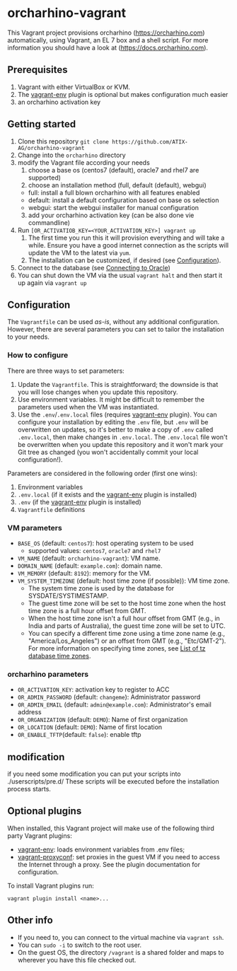 # orcharhino-vagrant

This Vagrant project provisions orcharhino (https://orcharhino.com) automatically, using Vagrant, an EL 7 box and a shell script.
For more information you should have a look at (https://docs.orcharhino.com).

## Prerequisites

1. Vagrant with either VirtualBox or KVM.
2. The [vagrant-env](https://github.com/gosuri/vagrant-env) plugin is optional but
makes configuration much easier
3. an orcharhino activation key

## Getting started

1. Clone this repository `git clone https://github.com/ATIX-AG/orcharhino-vagrant`
2. Change into the `orcharhino` directory
3. modify the Vagrant file according your needs
   1. choose a base os (centos7 (default), oracle7 and rhel7 are supported)
   2. choose an installation method (full, default (default), webgui)
     - full: install a full blown orcharhino with all features enabled
     - default: install a default configuration based on base os selection
     - webgui: start the webgui installer for manual configuration
   3. add your orcharhino activation key (can be also done vie commandline)
4. Run `[OR_ACTIVATIOB_KEY=<YOUR_ACTIVATION_KEY>] vagrant up`
   1. The first time you run this it will provision everything and will take a while. Ensure you have a good internet connection as the scripts will update the VM to the latest via `yum`.
   2. The installation can be customized, if desired (see [Configuration](#configuration)).
5. Connect to the database (see [Connecting to Oracle](#connecting-to-oracle))
6. You can shut down the VM via the usual `vagrant halt` and then start it up again via `vagrant up`

## Configuration

The `Vagrantfile` can be used _as-is_, without any additional configuration. However, there are several parameters you can set to tailor the installation to your needs.

### How to configure

There are three ways to set parameters:

1. Update the `Vagrantfile`. This is straightforward; the downside is that you will lose changes when you update this repository.
2. Use environment variables. It might be difficult to remember the parameters used when the VM was instantiated.
3. Use the `.env`/`.env.local` files (requires
[vagrant-env](https://github.com/gosuri/vagrant-env) plugin). You can configure your installation by editing the `.env` file, but `.env` will be overwritten on updates, so it's better to make a copy of `.env` called `.env.local`, then make changes in `.env.local`. The `.env.local` file won't be overwritten when you update this repository and it won't mark your Git tree as changed (you won't accidentally commit your local configuration!).

Parameters are considered in the following order (first one wins):

1. Environment variables
2. `.env.local` (if it exists and the  [vagrant-env](https://github.com/gosuri/vagrant-env) plugin is installed)
3. `.env` (if the [vagrant-env](https://github.com/gosuri/vagrant-env) plugin is installed)
4. `Vagrantfile` definitions

### VM parameters

* `BASE_OS` (default: `centos7`): host operating system to be used
  * supported values: `centos7`, `oracle7` and `rhel7` 
* `VM_NAME` (default: `orcharhino-vagrant`): VM name.
* `DOMAIN_NAME` (default: `example.com`): domain name.
* `VM_MEMORY` (default: `8192`): memory for the VM.
* `VM_SYSTEM_TIMEZONE` (default: host time zone (if possible)): VM time zone.
  * The system time zone is used by the database for SYSDATE/SYSTIMESTAMP.
  * The guest time zone will be set to the host time zone when the host time zone is a full hour offset from GMT.
  * When the host time zone isn't a full hour offset from GMT (e.g., in India and parts of Australia), the guest time zone will be set to UTC.
  * You can specify a different time zone using a time zone name (e.g., "America/Los_Angeles") or an offset from GMT (e.g., "Etc/GMT-2"). For more information on specifying time zones, see [List of tz database time zones](https://en.wikipedia.org/wiki/List_of_tz_database_time_zones).

### orcharhino parameters

* `OR_ACTIVATION_KEY`: activation key to register to ACC
* `OR_ADMIN_PASSWORD` (default: `changeme`): Administrator password
* `OR_ADMIN_EMAIL` (default: `admin@example.com`): Administrator's email address
* `OR_ORGANIZATION` (default: `DEMO`): Name of first organization
* `OR_LOCATION` (default: `DEMO`): Name of first location
* `OR_ENABLE_TFTP`(default: `false`): enable tftp 

## modification

if you need some modification you can put your scripts into ./userscripts/pre.d/
These scripts will be executed before the installation process starts.

## Optional plugins

When installed, this Vagrant project will make use of the following third party Vagrant plugins:

* [vagrant-env](https://github.com/gosuri/vagrant-env): loads environment
variables from .env files;
* [vagrant-proxyconf](https://github.com/tmatilai/vagrant-proxyconf): set
proxies in the guest VM if you need to access the Internet through a proxy. See
the plugin documentation for configuration.

To install Vagrant plugins run:

```shell
vagrant plugin install <name>...
```

## Other info

* If you need to, you can connect to the virtual machine via `vagrant ssh`.
* You can `sudo -i` to switch to the root user.
* On the guest OS, the directory `/vagrant` is a shared folder and maps to wherever you have this file checked out.
